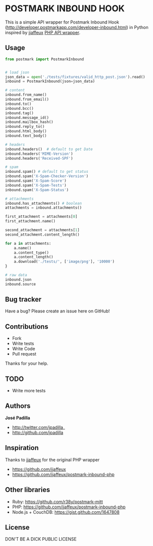 POSTMARK INBOUND HOOK
=====================

This is a simple API wrapper for Postmark Inbound Hook (http://developer.postmarkapp.com/developer-inbound.html) in Python inspired by [jjaffeux](https://github.com/jjaffeux/) [PHP API wrapper](https://github.com/jjaffeux/postmark-inbound-php).


Usage
-----

``` python
from postmark import PostmarkInbound


# load json
json_data = open('./tests/fixtures/valid_http_post.json').read()
inbound = PostmarkInbound(json=json_data)

# content
inbound.from_name()
inbound.from_email()
inbound.to()
inbound.bcc()
inbound.tag()
inbound.message_id()
inbound.mailbox_hash()
inbound.reply_to()
inbound.html_body()
inbound.text_body()

# headers
inbound.headers()  # default to get Date
inbound.headers('MIME-Version')
inbound.headers('Received-SPF')

# spam
inbound.spam() # default to get status
inbound.spam('X-Spam-Checker-Version')
inbound.spam('X-Spam-Score')
inbound.spam('X-Spam-Tests')
inbound.spam('X-Spam-Status')

# attachments
inbound.has_attachments() # boolean
attachments = inbound.attachments()

first_attachment = attachments[0]
first_attachment.name()

second_attachment = attachments[1]
second_attachment.content_length()

for a in attachments:
	a.name()
	a.content_type()
	a.content_length()
	a.download('./tests/', ['image/png'], '10000')
}

# raw data
inbound.json
inbound.source
``` 

Bug tracker
-----------

Have a bug? Please create an issue here on GitHub!


Contributions
-------------

* Fork
* Write tests
* Write Code
* Pull request

Thanks for your help.


TODO
----

* Write more tests


Authors
-------

**José Padilla**

+ http://twitter.com/jpadilla_
+ http://github.com/jpadilla

Inspiration
-----------

Thanks to [jjaffeux](https://github.com/jjaffeux/) for the original PHP wrapper

+ https://github.com/jjaffeux
+ https://github.com/jjaffeux/postmark-inbound-php


Other libraries
---------------

+ Ruby: https://github.com/r38y/postmark-mitt
+ PHP: https://github.com/jjaffeux/postmark-inbound-php
+ Node.js + CouchDB: https://gist.github.com/1647808

License
---------------------

DON'T BE A DICK PUBLIC LICENSE
